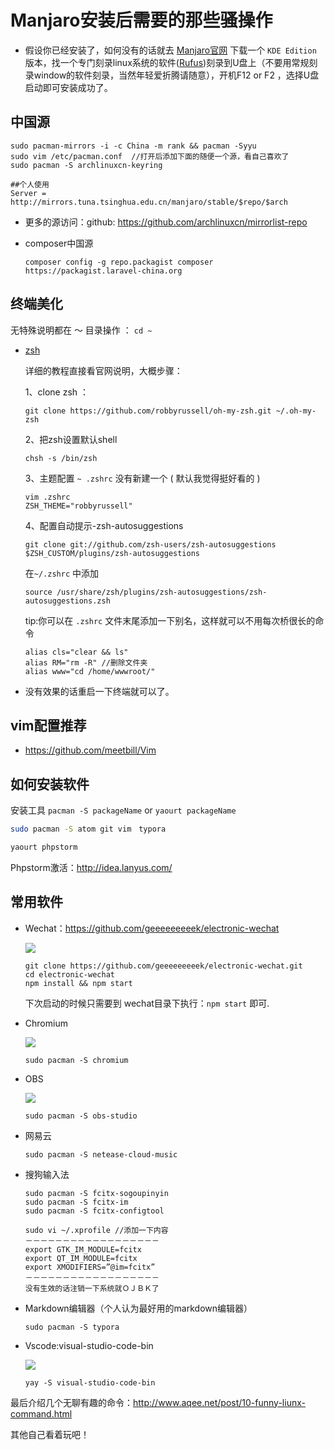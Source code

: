 # Manjaro安装后需要的那些骚操作

- 假设你已经安装了，如何没有的话就去 [Manjaro官网](https://manjaro.org/) 下载一个  `KDE Edition` 版本，找一个专门刻录linux系统的软件([Rufus](https://rufus.ie/en_IE.html))刻录到U盘上（不要用常规刻录window的软件刻录，当然年轻爱折腾请随意），开机F12 or F2 ，选择U盘启动即可安装成功了。
## 中国源
```
sudo pacman-mirrors -i -c China -m rank && pacman -Syyu
sudo vim /etc/pacman.conf  //打开后添加下面的随便一个源，看自己喜欢了
sudo pacman -S archlinuxcn-keyring
```
  ```
  ##个人使用
 Server = http://mirrors.tuna.tsinghua.edu.cn/manjaro/stable/$repo/$arch
  ```
  - 更多的源访问：github: https://github.com/archlinuxcn/mirrorlist-repo
  
- composer中国源

  ```
  composer config -g repo.packagist composer https://packagist.laravel-china.org
  ```


## 终端美化

无特殊说明都在 ～ 目录操作 ： `cd ~` 

- [zsh](https://github.com/robbyrussell/oh-my-zsh) 

  详细的教程直接看官网说明，大概步骤：

  1、clone zsh ：

  ```
  git clone https://github.com/robbyrussell/oh-my-zsh.git ~/.oh-my-zsh
  ```

  2、把zsh设置默认shell

  ```
  chsh -s /bin/zsh
  ```

  3、主题配置  `~ .zshrc` 没有新建一个 (  默认我觉得挺好看的 )

  ```
  vim .zshrc
  ZSH_THEME="robbyrussell"
  ```

  4、配置自动提示-zsh-autosuggestions

  ```
  git clone git://github.com/zsh-users/zsh-autosuggestions $ZSH_CUSTOM/plugins/zsh-autosuggestions
  ```

  在`~/.zshrc` 中添加

  ```
  source /usr/share/zsh/plugins/zsh-autosuggestions/zsh-autosuggestions.zsh
  ```

  tip:你可以在 `.zshrc` 文件末尾添加一下别名，这样就可以不用每次桥很长的命令

  ```
  alias cls="clear && ls"
  alias RM="rm -R" //删除文件夹
  alias www="cd /home/wwwroot/"
  ```

- 没有效果的话重启一下终端就可以了。<!--more-->

## vim配置推荐

- https://github.com/meetbill/Vim

## 如何安装软件

安装工具 `pacman -S packageName` or `yaourt packageName` 

```bash
sudo pacman -S atom git vim　typora
```

```bash
yaourt phpstorm
```

Phpstorm激活：<http://idea.lanyus.com/> 

## 常用软件

- Wechat：https://github.com/geeeeeeeeek/electronic-wechat

  ![](https://cloud.githubusercontent.com/assets/7262715/14876747/ff691ade-0d49-11e6-8435-cb1fac91b3c2.png) 

   ```
  git clone https://github.com/geeeeeeeeek/electronic-wechat.git
  cd electronic-wechat
  npm install && npm start
   ```

  下次启动的时候只需要到 wechat目录下执行：`npm start` 即可.

- Chromium

  ![](https://github.com/chromium/chromium/raw/master/chrome/app/theme/chromium/product_logo_64.png) 

  ```
  sudo pacman -S chromium
  ```

- OBS

  ![](https://obsproject.com/assets/images/new_icon_small.png) 

  ```
  sudo pacman -S obs-studio
  ```

- 网易云

  ```
  sudo pacman -S netease-cloud-music
  ```

- 搜狗输入法

  ```
  sudo pacman -S fcitx-sogoupinyin
  sudo pacman -S fcitx-im
  sudo pacman -S fcitx-configtool
  
  sudo vi ~/.xprofile //添加一下内容
  －－－－－－－－－－－－－－－－－－
  export GTK_IM_MODULE=fcitx
  export QT_IM_MODULE=fcitx
  export XMODIFIERS=”@im=fcitx”
  －－－－－－－－－－－－－－－－－－
  没有生效的话注销一下系统就ＯＪＢＫ了
  ```

- Markdown编辑器（个人认为最好用的markdown编辑器）

  ```
  sudo pacman -S typora
  ```

- Vscode:visual-studio-code-bin

  ![](https://code.visualstudio.com/assets/home/home-screenshot-linux.png) 

  ```
  yay -S visual-studio-code-bin
  ```

最后介绍几个无聊有趣的命令：http://www.aqee.net/post/10-funny-liunx-command.html

其他自己看着玩吧！
